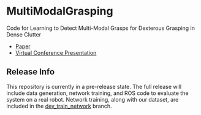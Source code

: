 # MultiModalGrasping
Code for Learning to Detect Multi-Modal Grasps for Dexterous Grasping in Dense Clutter
 
 - [Paper](http://irl.cs.brown.edu/pubs/multimodal_grasps.pdf)
 - [Virtual Conference Presentation](https://youtu.be/PxRC5GVmdXE)

## Release Info
This repository is currently in a pre-release state. The full release will include data generation, network training, and ROS code to evaluate the system on a real robot. Network training, along with our dataset, are included in the [dev_train_network](https://github.com/mattcorsaro1/MultiModalGrasping/tree/dev_train_network) branch.

